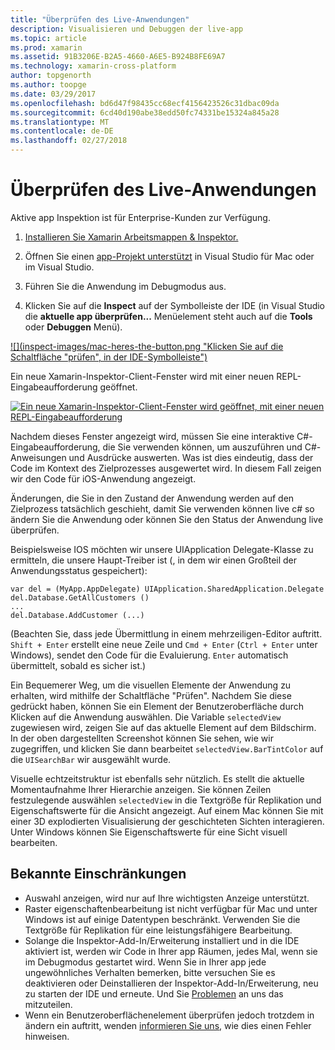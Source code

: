 ```yaml
---
title: "Überprüfen des Live-Anwendungen"
description: Visualisieren und Debuggen der live-app
ms.topic: article
ms.prod: xamarin
ms.assetid: 91B3206E-B2A5-4660-A6E5-B924B8FE69A7
ms.technology: xamarin-cross-platform
author: topgenorth
ms.author: toopge
ms.date: 03/29/2017
ms.openlocfilehash: bd6d47f98435cc68ecf4156423526c31dbac09da
ms.sourcegitcommit: 6cd40d190abe38edd50fc74331be15324a845a28
ms.translationtype: MT
ms.contentlocale: de-DE
ms.lasthandoff: 02/27/2018
---
```

# <a name="inspecting-live-applications"></a>Überprüfen des Live-Anwendungen

Aktive app Inspektion ist für Enterprise-Kunden zur Verfügung.


1. [Installieren Sie Xamarin Arbeitsmappen & Inspektor.](~/tools/inspector/install.md)

1. Öffnen Sie einen [app-Projekt unterstützt](~/tools/inspector/install.md#supported-platforms) in Visual Studio für Mac oder im Visual Studio.
1. Führen Sie die Anwendung im Debugmodus aus.
1. Klicken Sie auf die **Inspect** auf der Symbolleiste der IDE (in Visual Studio die **aktuelle app überprüfen...**  Menüelement steht auch auf die **Tools** oder **Debuggen** Menü).



[ ![](inspect-images/mac-heres-the-button.png "Klicken Sie auf die Schaltfläche "prüfen", in der IDE-Symbolleiste")](inspect-images/mac-heres-the-button.png)

Ein neue Xamarin-Inspektor-Client-Fenster wird mit einer neuen REPL-Eingabeaufforderung geöffnet.

[ ![](inspect-images/inspector-0.7.0-map-inspect-small.png "Ein neue Xamarin-Inspektor-Client-Fenster wird geöffnet, mit einer neuen REPL-Eingabeaufforderung")](inspect-images/inspector-0.7.0-map-inspect.png)

Nachdem dieses Fenster angezeigt wird, müssen Sie eine interaktive C#-Eingabeaufforderung, die Sie verwenden können, um auszuführen und C#-Anweisungen und Ausdrücke auswerten. Was ist dies eindeutig, dass der Code im Kontext des Zielprozesses ausgewertet wird. In diesem Fall zeigen wir den Code für iOS-Anwendung angezeigt.

Änderungen, die Sie in den Zustand der Anwendung werden auf den Zielprozess tatsächlich geschieht, damit Sie verwenden können live c# so ändern Sie die Anwendung oder können Sie den Status der Anwendung live überprüfen.

Beispielsweise IOS möchten wir unsere UIApplication Delegate-Klasse zu ermitteln, die unsere Haupt-Treiber ist (, in dem wir einen Großteil der Anwendungsstatus gespeichert):

    var del = (MyApp.AppDelegate) UIApplication.SharedApplication.Delegate
    del.Database.GetAllCustomers ()
    ...
    del.Database.AddCustomer (...)

(Beachten Sie, dass jede Übermittlung in einem mehrzeiligen-Editor auftritt. `Shift + Enter` erstellt eine neue Zeile und `Cmd + Enter` (`Ctrl + Enter` unter Windows), sendet den Code für die Evaluierung. `Enter` automatisch übermittelt, sobald es sicher ist.)

Ein Bequemerer Weg, um die visuellen Elemente der Anwendung zu erhalten, wird mithilfe der Schaltfläche "Prüfen". Nachdem Sie diese gedrückt haben, können Sie ein Element der Benutzeroberfläche durch Klicken auf die Anwendung auswählen. Die Variable `selectedView` zugewiesen wird, zeigen Sie auf das aktuelle Element auf dem Bildschirm. In der oben dargestellten Screenshot können Sie sehen, wie wir zugegriffen, und klicken Sie dann bearbeitet `selectedView.BarTintColor` auf die `UISearchBar` wir ausgewählt wurde.

Visuelle echtzeitstruktur ist ebenfalls sehr nützlich. Es stellt die aktuelle Momentaufnahme Ihrer Hierarchie anzeigen. Sie können Zeilen festzulegende auswählen `selectedView` in die Textgröße für Replikation und Eigenschaftswerte für die Ansicht angezeigt. Auf einem Mac können Sie mit einer 3D explodierten Visualisierung der geschichteten Sichten interagieren. Unter Windows können Sie Eigenschaftswerte für eine Sicht visuell bearbeiten.

## <a name="known-limitations"></a>Bekannte Einschränkungen

 - Auswahl anzeigen, wird nur auf Ihre wichtigsten Anzeige unterstützt.
 - Raster eigenschaftenbearbeitung ist nicht verfügbar für Mac und unter Windows ist auf einige Datentypen beschränkt. Verwenden Sie die Textgröße für Replikation für eine leistungsfähigere Bearbeitung.
 - Solange die Inspektor-Add-In/Erweiterung installiert und in die IDE aktiviert ist, werden wir Code in Ihrer app Räumen, jedes Mal, wenn sie im Debugmodus gestartet wird. Wenn Sie in Ihrer app jede ungewöhnliches Verhalten bemerken, bitte versuchen Sie es deaktivieren oder Deinstallieren der Inspektor-Add-In/Erweiterung, neu zu starten der IDE und erneute. Und Sie [Problemen](~/tools/inspector/install.md#reporting-bugs) an uns das mitzuteilen.
 - Wenn ein Benutzeroberflächenelement überprüfen jedoch trotzdem in ändern ein auftritt, wenden [informieren Sie uns](~/tools/inspector/install.md#reporting-bugs), wie dies einen Fehler hinweisen.

